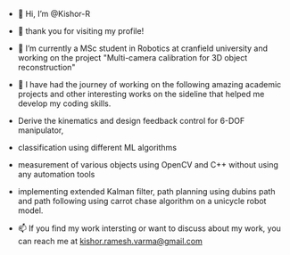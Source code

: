 - 👋 Hi, I’m @Kishor-R
- 👀 thank you for visiting my profile!
- 🌱 I’m currently a MSc student in Robotics at cranfield university and working on the project "Multi-camera calibration for 3D object reconstruction"
- 💞️ I have had the journey of working on the following amazing academic projects and other interesting works on the sideline that helped me develop my coding skills.
- Derive the kinematics and design feedback control for 6-DOF manipulator,
- classification using different ML algorithms
- measurement of various objects using OpenCV and C++ without using any automation tools
- implementing extended Kalman filter, path planning using dubins path and path following using carrot chase algorithm on a unicycle robot model.

    
- 📫 If you find my work intersting or want to discuss about my work, you can reach me at kishor.ramesh.varma@gmail.com

<!---
Kishor-R/Kishor-R is a ✨ special ✨ repository because its `README.md` (this file) appears on your GitHub profile.
You can click the Preview link to take a look at your changes.
--->
